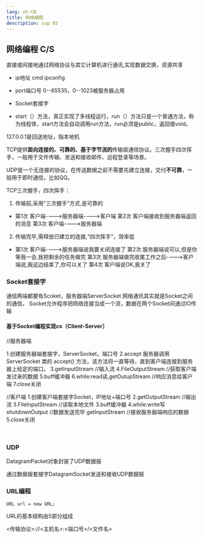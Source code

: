 ```yaml
---
lang: zh-CN
title: 网络编程
description: sup 02
---
```


## 网络编程 C/S

直接或间接地通过网络协议与其它计算机进行通讯,实现数据交换，资源共享

- ip地址 cmd  ipconfig

- port端口号 0--65535，0--1023被服务器占用

- Socket套接字

- start（）方法，真正实现了多线程运行，run（）方法只是一个普通方法，称为线程体，start方法会自动调用run方法，run必须是public，返回值void。

127.0.0.1是回送地址，指本地机

TCP提供**面向连接的、可靠的、基于字节流的**传输层通信协议。三次握手四次挥手，一般用于文件传输、发送和接收邮件、远程登录等场景。

UDP是一个无连接的协议，在传送数据之前不需要先建立连接，交付**不可靠**，一般用于即时通信，比如QQ。

TCP三次握手，四次挥手：

1. 传输前,采用"三次握手"方式,是可靠的

  - 第1次 客户端---->服务器端---->客户端
第2次 客户端接收到服务器端返回的消息
第3次 客户端---->服务器端

2. 传输完毕,需释放已建立的连接,“四次挥手”，效率低

  - 第1次 客户端---->服务器端说我要关闭连接了
第2次 服务器端说可以,但是你等我一会,我把剩余的任务做完
第3次 服务器端做完收尾工作之后---->客户端说,我这边结束了,你可以关了
第4次 客户端说OK,我关了

### Socket套接字

通信两端都要有Scoket，服务器端ServerSocket
网络通讯其实就是Socket之间的通信，
Socket允许程序把网络连接当成一个流，数据在两个Socket间通过IO传输

#### 基于Socket编程实现cs（Client-Server）

//服务器端

1.创建服务器端套接字，ServerSocket，端口号
2.accept 服务器调用 ServerSocket 类的 accept() 方法，该方法将一直等待，直到客户端连接到服务器上给定的端口。
3.getInputStream  //输入流
4.FileOutputStream //获取客户端发过来的数据
5.buff缓冲器
6.while:read读,getOutupStream  //响应消息给客户端
7.close关闭

//客户端
1.创建客户端套接字Socket，IP地址+端口号
2.getOutputStream  //输出流
3.FileInputStream //读取本地文件
3.buff缓冲器
4.while:write写
shutdownOutput  //数据发送完毕
getInputStream  //接收服务器端响应的数据
5.close关闭

‍

### UDP

DatagramPacket对象封装了UDP数据报

通过数据报套接字DatagramSocket发送和接收UDP数据报



### URL编程

`URL url = new URL;`

URL的基本结构由5部分组成

<传输协议>://<主机名>:<端口号>/<文件名>